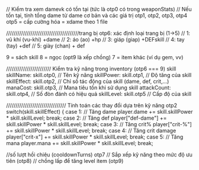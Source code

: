   // Kiểm tra xem damevk có tồn tại (tức là otp0 có trong weaponStats)
    // Nếu tồn tại, tính tổng dame từ dame cơ bản và các giá trị otp1, otp2, otp3, otp4
otp5 = cấp cường hóa = xdame theo 1 file


///////////////////////////////////////trang bị otp6: xác định loại trang bị (1->5)
  // 1: vũ khí (vu-khi) +dame
  // 2: áo (ao) +hp
  // 3: giáp (giap) +DEFskill
  // 4: tay (tay) +def
  // 5: giày (chan) + def

  9 = sách skill
  8 = ngọc (opt9 là xếp chồng)
  7 = item khác (ví dụ gem, vv)
          
////////////////////////     Kiểm tra kỹ năng trong inventory (otp6 === 9) skill
        skillName: skill.otp0,      // Tên kỹ năng
        skillPower: skill.otp1,     // Độ tăng của skill
        skillEffect: skill.otp2,    // Chỉ số tác động của skill (dame, def, crit,...)
        manaCost: skill.otp3,       // Mana tiêu tốn khi sử dụng skill
        attackCount: skill.otp4,    // Số đòn đánh có hiệu quả
        skillLevel: skill.otp5     // Cấp độ của skill

//////////////////////////////// Tính toán các thay đổi dựa trên kỹ năng otp2
      switch(skill.skillEffect) {
        case 1: // Tăng dame
          player.dame += skill.skillPower * skill.skillLevel;
          break;
        case 2: // Tăng def
          player["def-dame"] += skill.skillPower * skill.skillLevel;
          break;
        case 3: // Tăng crit%
          player["crit-%"] += skill.skillPower * skill.skillLevel;
          break;
        case 4: // Tăng crit damage
          player["crit-x"] += skill.skillPower * skill.skillLevel;
          break;
        case 5: // Tăng mana
          player.mana += skill.skillPower * skill.skillLevel;
          break;
  
 //số lượt hồi chiêu (cooldownTurns) otp7
 // Sắp xếp kỹ năng theo mức độ ưu tiên (otp8)
// chồng lấp để tăng level item (otp9)
